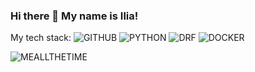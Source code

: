 ### Hi there 👋 My name is Ilia! 

<!--
**nu-shtosh/nu-shtosh** is a ✨ _special_ ✨ repository because its `README.md` (this file) appears on your GitHub profile.

Here are some ideas to get you started:

- 🔭 I’m currently working on ...
- 🌱 I’m currently learning ...
- 👯 I’m looking to collaborate on ...
- 🤔 I’m looking for help with ...
- 💬 Ask me about ...
- 📫 How to reach me: 
- 😄 Pronouns: ...
- ⚡ Fun fact: ...
-->

My tech stack:
![GITHUB](https://img.shields.io/badge/-GITHUB-green)
![PYTHON](https://img.shields.io/badge/-PYTHON-blue)
![DRF](https://img.shields.io/badge/-DRF-yellowgreen)
![DOCKER](https://img.shields.io/badge/-DOCKER-lightgrey)

![MEALLTHETIME](https://young.scot/media/1513/working_information_digtialcareermythbustersgif_001.jpg)
